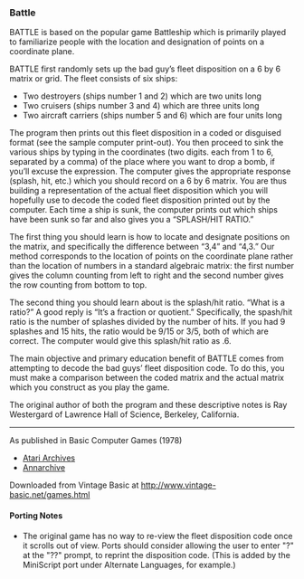 ### Battle

BATTLE is based on the popular game Battleship which is primarily played to familiarize people with the location and designation of points on a coordinate plane.

BATTLE first randomly sets up the bad guy’s fleet disposition on a 6 by 6 matrix or grid. The fleet consists of six ships:
- Two destroyers (ships number 1 and 2) which are two units long
- Two cruisers (ships number 3 and 4) which are three units long
- Two aircraft carriers (ships number 5 and 6) which are four units long

The program then prints out this fleet disposition in a coded or disguised format (see the sample computer print-out). You then proceed to sink the various ships by typing in the coordinates (two digits. each from 1 to 6, separated by a comma) of the place where you want to drop a bomb, if you’ll excuse the expression. The computer gives the appropriate response (splash, hit, etc.) which you should record on a 6 by 6 matrix. You are thus building a representation of the actual fleet disposition which you will hopefully use to decode the coded fleet disposition printed out by the computer. Each time a ship is sunk, the computer prints out which ships have been sunk so far and also gives you a “SPLASH/HIT RATIO.”

The first thing you should learn is how to locate and designate positions on the matrix, and specifically the difference between “3,4” and “4,3.” Our method corresponds to the location of points on the coordinate plane rather than the location of numbers in a standard algebraic matrix: the first number gives the column counting from left to right and the second number gives the row counting from bottom to top.

The second thing you should learn about is the splash/hit ratio. “What is a ratio?” A good reply is “It’s a fraction or quotient.” Specifically, the spash/hit ratio is the number of splashes divided by the number of hits. If you had 9 splashes and 15 hits, the ratio would be 9/15 or 3/5, both of which are correct. The computer would give this splash/hit ratio as .6.

The main objective and primary education benefit of BATTLE comes from attempting to decode the bad guys’ fleet disposition code. To do this, you must make a comparison between the coded matrix and the actual matrix which you construct as you play the game.

The original author of both the program and these descriptive notes is Ray Westergard of Lawrence Hall of Science, Berkeley, California.

---

As published in Basic Computer Games (1978)
- [Atari Archives](https://www.atariarchives.org/basicgames/showpage.php?page=15)
- [Annarchive](https://annarchive.com/files/Basic_Computer_Games_Microcomputer_Edition.pdf#page=30)

Downloaded from Vintage Basic at
http://www.vintage-basic.net/games.html

#### Porting Notes

- The original game has no way to re-view the fleet disposition code once it scrolls out of view.  Ports should consider allowing the user to enter "?" at the "??" prompt, to reprint the disposition code.  (This is added by the MiniScript port under Alternate Languages, for example.)